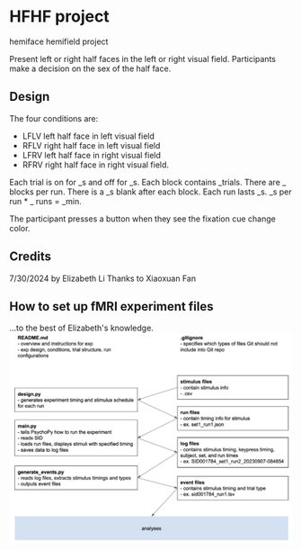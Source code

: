 # HFHF project
hemiface hemifield project

Present left or right half faces in the left or right visual field. Participants make a decision on the sex of the half face.


## Design
The four conditions are:
- LFLV left half face in left visual field
- RFLV right half face in left visual field
- LFRV left half face in right visual field
- RFRV right half face in right visual field.

Each trial is on for _s and off for _s. Each block contains _trials. 
There are _ blocks per run. There is a _s blank after each block. 
Each run lasts _s. _s per run * _ runs = _min.

The participant presses a button when they see the fixation cue change color.



## Credits
7/30/2024 by Elizabeth Li
Thanks to Xiaoxuan Fan


## How to set up fMRI experiment files
...to the best of Elizabeth's knowledge.
![fmri_setup](fmri_setup.png)